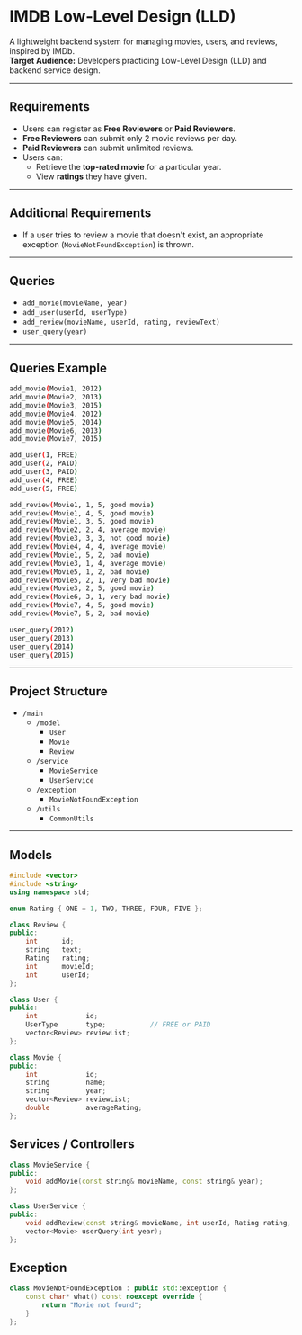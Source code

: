 # IMDB Low-Level Design (LLD)

A lightweight backend system for managing movies, users, and reviews, inspired by IMDb.  
**Target Audience:** Developers practicing Low-Level Design (LLD) and backend service design.

---

## Requirements

- Users can register as **Free Reviewers** or **Paid Reviewers**.
- **Free Reviewers** can submit only 2 movie reviews per day.
- **Paid Reviewers** can submit unlimited reviews.
- Users can:
  - Retrieve the **top-rated movie** for a particular year.
  - View **ratings** they have given.

---

## Additional Requirements

- If a user tries to review a movie that doesn't exist, an appropriate exception (`MovieNotFoundException`) is thrown.

---

## Queries

- `add_movie(movieName, year)`
- `add_user(userId, userType)`
- `add_review(movieName, userId, rating, reviewText)`
- `user_query(year)`

---

## Queries Example

```bash
add_movie(Movie1, 2012)
add_movie(Movie2, 2013)
add_movie(Movie3, 2015)
add_movie(Movie4, 2012)
add_movie(Movie5, 2014)
add_movie(Movie6, 2013)
add_movie(Movie7, 2015)

add_user(1, FREE)
add_user(2, PAID)
add_user(3, PAID)
add_user(4, FREE)
add_user(5, FREE)

add_review(Movie1, 1, 5, good movie)
add_review(Movie1, 4, 5, good movie)
add_review(Movie1, 3, 5, good movie)
add_review(Movie2, 2, 4, average movie)
add_review(Movie3, 3, 3, not good movie)
add_review(Movie4, 4, 4, average movie)
add_review(Movie1, 5, 2, bad movie)
add_review(Movie3, 1, 4, average movie)
add_review(Movie5, 1, 2, bad movie)
add_review(Movie5, 2, 1, very bad movie)
add_review(Movie3, 2, 5, good movie)
add_review(Movie6, 3, 1, very bad movie)
add_review(Movie7, 4, 5, good movie)
add_review(Movie7, 5, 2, bad movie)

user_query(2012)
user_query(2013)
user_query(2014)
user_query(2015)

```

---

## Project Structure

- `/main`
  - `/model`
    - `User`
    - `Movie`
    - `Review`
  - `/service`
    - `MovieService`
    - `UserService`
  - `/exception`
    - `MovieNotFoundException`
  - `/utils`
    - `CommonUtils`

---

## Models

```cpp
#include <vector>
#include <string>
using namespace std;

enum Rating { ONE = 1, TWO, THREE, FOUR, FIVE };

class Review {
public:
    int      id;
    string   text;
    Rating   rating;
    int      movieId;
    int      userId;
};

class User {
public:
    int            id;
    UserType       type;           // FREE or PAID
    vector<Review> reviewList;
};

class Movie {
public:
    int            id;
    string         name;
    string         year;
    vector<Review> reviewList;
    double         averageRating;
};

```

## Services / Controllers

```cpp
class MovieService {
public:
    void addMovie(const string& movieName, const string& year);
};

class UserService {
public:
    void addReview(const string& movieName, int userId, Rating rating, const string& text);
    vector<Movie> userQuery(int year);
};
```

## Exception

```cpp
class MovieNotFoundException : public std::exception {
    const char* what() const noexcept override {
        return "Movie not found";
    }
};

```

